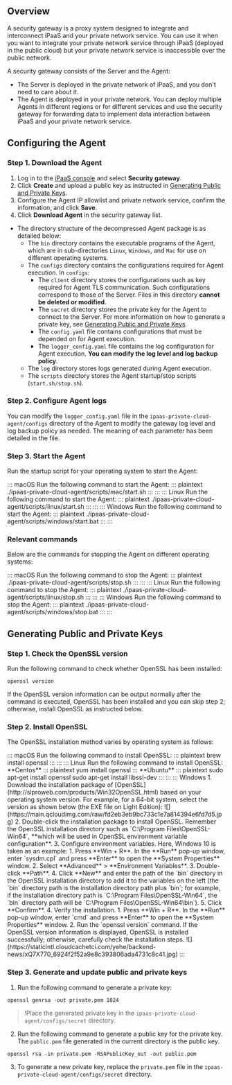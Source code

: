 ﻿## Overview

A security gateway is a proxy system designed to integrate and interconnect iPaaS and your private network service. You can use it when you want to integrate your private network service through iPaaS (deployed in the public cloud) but your private network service is inaccessible over the public network.

A security gateway consists of the Server and the Agent:
- The Server is deployed in the private network of iPaaS, and you don't need to care about it.
- The Agent is deployed in your private network. You can deploy multiple Agents in different regions or for different services and use the security gateway for forwarding data to implement data interaction between iPaaS and your private network service.




## Configuring the Agent
[](id:agent)
### Step 1. Download the Agent

1. Log in to the [iPaaS console](https://ipaas.tencentcloud.com/login) and select **Security gateway**.
2. Click **Create** and upload a public key as instructed in [Generating Public and Private Keys](#certificate).
3. Configure the Agent IP allowlist and private network service, confirm the information, and click **Save**.
4. Click **Download Agent** in the security gateway list.
- The directory structure of the decompressed Agent package is as detailed below:
  - The `bin` directory contains the executable programs of the Agent, which are in sub-directories `Linux`, `Windows`, and `Mac` for use on different operating systems.
  - The `configs` directory contains the configurations required for Agent execution. In `configs`:
    - The `client` directory stores the configurations such as key required for Agent TLS communication. Such configurations correspond to those of the Server. Files in this directory **cannot be deleted or modified**.
    - The `secret` directory stores the private key for the Agent to connect to the Server. For more information on how to generate a private key, see [Generating Public and Private Keys](#certificate).
    - The `config.yaml` file contains configurations that must be depended on for Agent execution.
    - The `logger_config.yaml` file contains the log configuration for Agent execution. **You can modify the log level and log backup policy**.
  - The `log` directory stores logs generated during Agent execution.
  - The `scripts` directory stores the Agent startup/stop scripts (`start.sh/stop.sh`).

### Step 2. Configure Agent logs

You can modify the `logger_config.yaml` file in the `ipaas-private-cloud-agent/configs` directory of the Agent to modify the gateway log level and log backup policy as needed. The meaning of each parameter has been detailed in the file.

### Step 3. Start the Agent

Run the startup script for your operating system to start the Agent:

<dx-tabs>
::: macOS
Run the following command to start the Agent:
<dx-codeblock>
:::  plaintext
./ipaas-private-cloud-agent/scripts/mac/start.sh
:::
</dx-codeblock>
:::
::: Linux
Run the following command to start the Agent:
<dx-codeblock>
:::  plaintext
./ipaas-private-cloud-agent/scripts/linux/start.sh
:::
</dx-codeblock>
:::
::: Windows
Run the following command to start the Agent:
<dx-codeblock>
:::  plaintext
./ipaas-private-cloud-agent/scripts/windows/start.bat
:::
</dx-codeblock>
:::
</dx-tabs>



### Relevant commands

Below are the commands for stopping the Agent on different operating systems:

<dx-tabs>
::: macOS
Run the following command to stop the Agent:
<dx-codeblock>
:::  plaintext
./ipaas-private-cloud-agent/scripts/stop.sh
:::
</dx-codeblock>
:::
::: Linux
Run the following command to stop the Agent:
<dx-codeblock>
:::  plaintext
./ipaas-private-cloud-agent/scripts/linux/stop.sh
:::
</dx-codeblock>
:::
::: Windows
Run the following command to stop the Agent:
<dx-codeblock>
:::  plaintext
./ipaas-private-cloud-agent/scripts/windows/stop.bat
:::
</dx-codeblock>
:::
</dx-tabs>



[](id:certificate)
## Generating Public and Private Keys

### Step 1. Check the OpenSSL version

Run the following command to check whether OpenSSL has been installed:
```plaintext
openssl version
```

If the OpenSSL version information can be output normally after the command is executed, OpenSSL has been installed and you can skip step 2; otherwise, install OpenSSL as instructed below.



### Step 2. Install OpenSSL

The OpenSSL installation method varies by operating system as follows:


<dx-tabs>
::: macOS
Run the following command to install OpenSSL:
<dx-codeblock>
:::  plaintext
brew install openssl
:::
</dx-codeblock>
:::
::: Linux
Run the following command to install OpenSSL:
**Centos**
<dx-codeblock>
:::  plaintext
  yum install openssl
:::
</dx-codeblock>**Ubuntu**
<dx-codeblock>
:::  plaintext
  sudo apt-get install openssl 
  sudo apt-get install libssl-dev
:::
</dx-codeblock>
:::
::: Windows
1. Download the installation package of [OpenSSL](http://slproweb.com/products/Win32OpenSSL.html) based on your operating system version. For example, for a 64-bit system, select the version as shown below (the EXE file on Light Edition):
    ![](https://main.qcloudimg.com/raw/fd2eb3eb9bc733c1e7a814394e6fd7d5.jpg)
2. Double-click the installation package to install OpenSSL. Remember the OpenSSL installation directory such as `C:\Program Files\OpenSSL-Win64`, **which will be used in OpenSSL environment variable configuration**.
3. Configure environment variables. Here, Windows 10 is taken as an example:
 1. Press **Win + R**. In the **Run** pop-up window, enter `sysdm.cpl` and press **Enter** to open the **System Properties** window.
 2. Select **Advanced** > **Environment Variables**.
 3. Double-click **Path**.
 4. Click **New** and enter the path of the `bin` directory in the OpenSSL installation directory to add it to the variables on the left (the `bin` directory path is the installation directory path plus `bin`; for example, if the installation directory path is `C:\Program Files\OpenSSL-Win64`, the `bin` directory path will be `C:\Program Files\OpenSSL-Win64\bin`).
 5. Click **Confirm**.
4. Verify the installation.
 1. Press **Win + R**. In the **Run** pop-up window, enter `cmd` and press **Enter** to open the **System Properties** window.
 2. Run the `openssl version` command. If the OpenSSL version information is displayed, OpenSSL is installed successfully; otherwise, carefully check the installation steps.
![](https://staticintl.cloudcachetci.com/yehe/backend-news/xQ7X770_6924f2f52a9e8c393806ada4731c8c41.jpg)
:::
</dx-tabs>





### Step 3. Generate and update public and private keys

1. Run the following command to generate a private key:
```plaintext
openssl genrsa -out private.pem 1024
```
>!Place the generated private key in the `ipaas-private-cloud-agent/configs/secret` directory.
2. Run the following command to generate a public key for the private key. The `public.pem` file generated in the current directory is the public key.
```plaintext
openssl rsa -in private.pem -RSAPublicKey_out -out public.pem
```
3. To generate a new private key, replace the `private.pem` file in the `ipaas-private-cloud-agent/configs/secret` directory.
